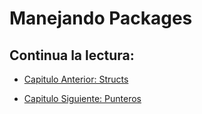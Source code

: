 # Manejando Packages

## Continua la lectura:

- [Capitulo Anterior: Structs](./../36_Structs)                                                                 

- [Capitulo Siguiente: Punteros](./../38_Punteros)
